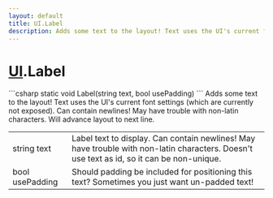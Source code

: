 ```yaml
---
layout: default
title: UI.Label
description: Adds some text to the layout! Text uses the UI's current font settings (which are currently not exposed). Can contain newlines! May have trouble with non-latin characters. Will advance layout to next line.
---
```

# [UI]({{site.url}}/Pages/Reference/UI.html).Label

<div class='signature' markdown='1'>
```csharp
static void Label(string text, bool usePadding)
```
Adds some text to the layout! Text uses the UI's current
font settings (which are currently not exposed). Can contain
newlines! May have trouble with non-latin characters. Will
advance layout to next line.
</div>

|  |  |
|--|--|
|string text|Label text to display. Can contain newlines!             May have trouble with non-latin characters. Doesn't use text as             id, so it can be non-unique.|
|bool usePadding|Should padding be included for             positioning this text? Sometimes you just want un-padded text!|




